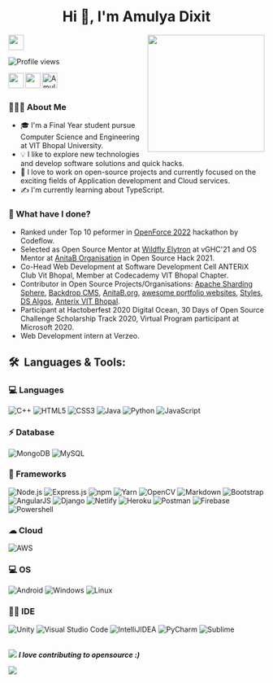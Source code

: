 <h1 align="center">Hi 👋, I'm Amulya Dixit</h1>

<img align='right' src="https://media.giphy.com/media/M9gbBd9nbDrOTu1Mqx/giphy.gif" width="230">

</a><img src="https://media.giphy.com/media/WUlplcMpOCEmTGBtBW/giphy.gif" width="30"> 
</em></p>

<p align="left">
    <img src="https://komarev.com/ghpvc/?username=Amulya-coder&label=Profile%20views&color=0e75b6&style=flat" alt="Profile views">
</p>

<a href="https://www.linkedin.com/in/amulyadixit/">
  <img align="left" height="30" width="30px" src="https://cdn.jsdelivr.net/npm/simple-icons@v3/icons/linkedin.svg"  />
</a>

 <a href="mailto:amulyadixit07@gmail.com">
  <img align="left" height="30" width="30px" src="https://cdn.jsdelivr.net/npm/simple-icons@v3/icons/gmail.svg" />
</a>

<a href="https://dev.to/amulyacoder">
  <img src="https://d2fltix0v2e0sb.cloudfront.net/dev-badge.svg" alt="Amulya's DEV Profile" align="left" height="30" width="30" />
</a>
<br />
<br/>

### 👨🏻‍💻 About Me

- 🎓 I'm a Final Year student pursue Computer Science and Engineering at VIT Bhopal University.
- 💡  I like to explore new technologies and develop software solutions and quick hacks.
- 🌱 I love to work on open-source projects and currently focused on the exciting fields of Application development and Cloud services.
- ✍ I'm currently learning about TypeScript.
### 🌱 What have I done? 

- Ranked under Top 10 peformer in [OpenForce 2022](https://www.openforce.tech/) hackathon by Codeflow.
- Selected as Open Source Mentor at [Wildfly Elytron](https://github.com/wildfly-security/wildfly-elytron) at vGHC'21 and OS Mentor at [AnitaB Organisation](https://github.com/anitab-org) in Open Source Hack 2021.
- Co-Head Web Development at Software Development Cell ANTERiX Club Vit Bhopal, Member at Codecademy VIT Bhopal Chapter.
- Contributor in Open Source Projects/Organisations: [Apache Sharding Sphere](https://github.com/apache/shardingsphere), [Backdrop CMS](https://github.com/backdrop),
   [AnitaB.org](https://github.com/anitab-org), [awesome portfolio websites](https://github.com/smaranjitghose/awesome-portfolio-websites), [Styles](https://github.com/sumana2001/styles), [DS Algos](https://github.com/rohan8594/DS-Algos), [Anterix VIT Bhopal](https://github.com/NikhilKD/Anterix).
- Participant at Hactoberfest 2020 Digital Ocean, 30 Days of Open Source Challenge Scholarship Track 2020, Virtual Program participant at Microsoft 2020.  
- Web Development intern at Verzeo. 

<h2> 🛠 &nbsp;Languages & Tools:</h2>

### 💻 Languages
![C++](https://img.shields.io/badge/C%2B%2B-00599C?style=for-the-badge&logo=c%2B%2B&logoColor=white) ![HTML5](https://img.shields.io/badge/HTML5-E34F26?style=for-the-badge&logo=html5&logoColor=white) ![CSS3](https://img.shields.io/badge/CSS3-1572B6?style=for-the-badge&logo=css3&logoColor=white) ![Java](https://img.shields.io/badge/Java-007ACC?style=for-the-badge&logo=typescript&logoColor=white) ![Python](https://img.shields.io/badge/Python-F7DF1E?style=for-the-badge&logo=python&logoColor=black) ![JavaScript](https://img.shields.io/badge/JavaScript-F7DF1E?style=for-the-badge&logo=javascript&logoColor=black) 

### ⚡ Database
![MongoDB](https://img.shields.io/badge/MongoDB-4EA94B?style=for-the-badge&logo=mongodb&logoColor=white) ![MySQL](https://img.shields.io/badge/MySQL-00000F?style=for-the-badge&logo=mysql&logoColor=white)

### 🚀 Frameworks 
![Node.js](https://img.shields.io/badge/Node.js-43853D?style=for-the-badge&logo=node-dot-js&logoColor=white) ![Express.js](https://img.shields.io/badge/Express.js-000000?style=for-the-badge&logo=express&logoColor=white) ![npm](https://img.shields.io/badge/npm-CB3837?style=for-the-badge&logo=npm&logoColor=white) ![Yarn](https://img.shields.io/badge/Yarn-2C8EBB?style=for-the-badge&logo=yarn&logoColor=white) ![OpenCV](https://img.shields.io/badge/OpenCV-27338e?style=for-the-badge&logo=OpenCV&logoColor=white) ![Markdown](https://img.shields.io/badge/Markdown-000000?style=for-the-badge&logo=markdown&logoColor=white) ![Bootstrap](https://img.shields.io/badge/Bootstrap-563D7C?style=for-the-badge&logo=bootstrap&logoColor=white) ![AngularJS](https://img.shields.io/badge/AngularJS-E23237?style=for-the-badge&logo=angularjs&logoColor=white) ![Django](https://img.shields.io/badge/Django-092E20?style=for-the-badge&logo=django&logoColor=green)
![Netlify](https://img.shields.io/badge/Netlify-00C7B7?style=for-the-badge&logo=netlify&logoColor=white) ![Heroku](https://img.shields.io/badge/Heroku-430098?style=for-the-badge&logo=heroku&logoColor=white) ![Postman](https://img.shields.io/badge/Postman-FF6C37?style=for-the-badge&logo=Postman&logoColor=white) ![Firebase](https://img.shields.io/badge/firebase-ffca28?style=for-the-badge&logo=firebase&logoColor=black) ![Powershell](https://img.shields.io/badge/PowerShell-5391FE?style=for-the-badge&logo=PowerShell&logoColor=white)

### ☁ Cloud 
![AWS](https://img.shields.io/badge/Amazon_AWS-232F3E?style=for-the-badge&logo=amazon-aws&logoColor=white)

### 💻 OS
![Android](https://img.shields.io/badge/Android-3DDC84?style=for-the-badge&logo=android&logoColor=white) ![Windows](https://img.shields.io/badge/Windows-0078D6?style=for-the-badge&logo=windows&logoColor=white) ![Linux](https://img.shields.io/badge/Linux-FCC624?style=for-the-badge&logo=linux&logoColor=black)

### 👩‍💻 IDE
![Unity](https://img.shields.io/badge/Unity-100000?style=for-the-badge&logo=unity&logoColor=white) ![Visual Studio Code](https://img.shields.io/badge/Visual_Studio_Code-0078D4?style=for-the-badge&logo=visual%20studio%20code&logoColor=white) ![IntelliJIDEA](https://img.shields.io/badge/IntelliJIDEA-000000.svg?style=for-the-badge&logo=intellij-idea&logoColor=white) ![PyCharm](https://img.shields.io/badge/pycharm-143?style=for-the-badge&logo=pycharm&logoColor=black&color=black&labelColor=green) ![Sublime](https://img.shields.io/badge/sublime_text-%23575757.svg?&style=for-the-badge&logo=sublime-text&logoColor=important)
<br/>
<br/>


<p>
<img src="https://media.giphy.com/media/dxn6fRlTIShoeBr69N/giphy.gif">
<em><b> I love contributing to opensource :)</em>
</p>
<img src="https://github.com/punitkmryh/punitkmryh/blob/master/wave.svg" />
